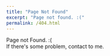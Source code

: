 ```yaml
---
title: "Page Not Found"
excerpt: "Page not found. :("
permalink: /404.html
---
```


Page not Found. :(  
If there's some problem, contact to me.
